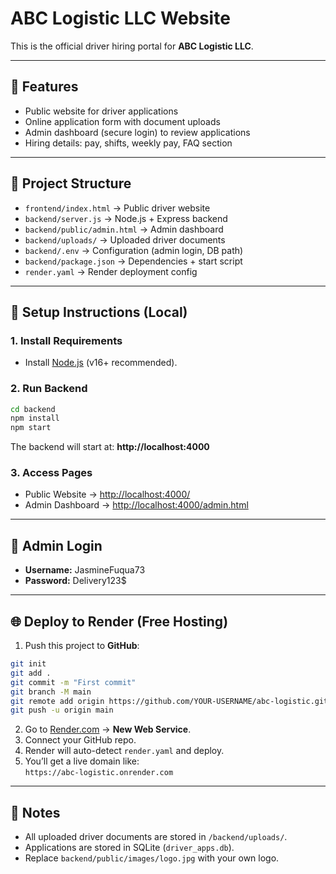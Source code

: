# ABC Logistic LLC Website

This is the official driver hiring portal for **ABC Logistic LLC**.

---

## 🚀 Features
- Public website for driver applications
- Online application form with document uploads
- Admin dashboard (secure login) to review applications
- Hiring details: pay, shifts, weekly pay, FAQ section

---

## 📂 Project Structure
- `frontend/index.html` → Public driver website
- `backend/server.js` → Node.js + Express backend
- `backend/public/admin.html` → Admin dashboard
- `backend/uploads/` → Uploaded driver documents
- `backend/.env` → Configuration (admin login, DB path)
- `backend/package.json` → Dependencies + start script
- `render.yaml` → Render deployment config

---

## 🔧 Setup Instructions (Local)

### 1. Install Requirements
- Install [Node.js](https://nodejs.org/) (v16+ recommended).

### 2. Run Backend
```bash
cd backend
npm install
npm start
```

The backend will start at: **http://localhost:4000**

### 3. Access Pages
- Public Website → [http://localhost:4000/](http://localhost:4000/)
- Admin Dashboard → [http://localhost:4000/admin.html](http://localhost:4000/admin.html)

---

## 🔑 Admin Login
- **Username:** JasmineFuqua73
- **Password:** Delivery123$

---

## 🌐 Deploy to Render (Free Hosting)

1. Push this project to **GitHub**:
```bash
git init
git add .
git commit -m "First commit"
git branch -M main
git remote add origin https://github.com/YOUR-USERNAME/abc-logistic.git
git push -u origin main
```

2. Go to [Render.com](https://render.com) → **New Web Service**.  
3. Connect your GitHub repo.  
4. Render will auto-detect `render.yaml` and deploy.  
5. You’ll get a live domain like:  
   `https://abc-logistic.onrender.com`

---

## 📝 Notes
- All uploaded driver documents are stored in `/backend/uploads/`.
- Applications are stored in SQLite (`driver_apps.db`).
- Replace `backend/public/images/logo.jpg` with your own logo.
